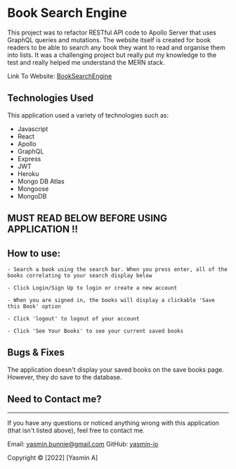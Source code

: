 # Book Search Engine

This project was to refactor RESTful API code to Apollo Server that uses GraphQL queries and mutations. The website itself is created for book readers to be able to search any book they want to read and organise them into lists. It was a challenging project but really put my knowledge to the test and really helped me understand the MERN stack.

Link To Website: [BookSearchEngine](https://agile-beyond-32641.herokuapp.com/saved)

## Technologies Used

This application used a variety of technologies such as:

- Javascript
- React
- Apollo
- GraphQL
- Express
- JWT
- Heroku
- Mongo DB Atlas
- Mongoose
- MongoDB

## MUST READ BELOW BEFORE USING APPLICATION !!

## How to use:

```
- Search a book using the search bar. When you press enter, all of the books correlating to your search display below

- Click Login/Sign Up to login or create a new account

- When you are signed in, the books will display a clickable 'Save this Book' option

- Click 'logout' to logout of your account

- Click 'See Your Books' to see your current saved books
```

## Bugs & Fixes

The application doesn't display your saved books on the save books page.
However, they do save to the database.

## Need to Contact me?

---

If you have any questions or noticed anything wrong with this application (that isn't listed above), feel free to contact me.

Email: yasmin.bunnie@gmail.com
GitHub: [yasmin-io](https://github.com/yasmin-io)

Copyright © [2022] [Yasmin A]
